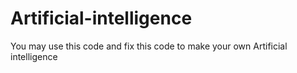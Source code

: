 # Artificial-intelligence
You may use this code and fix this code to make your own Artificial intelligence

